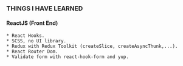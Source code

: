 ### THINGS I HAVE LEARNED

#### ReactJS (Front End)

```note
* React Hooks.
* SCSS, no UI library.
* Redux with Redux Toolkit (createSlice, createAsyncThunk,...).
* React Router Dom.
* Validate form with react-hook-form and yup.
```